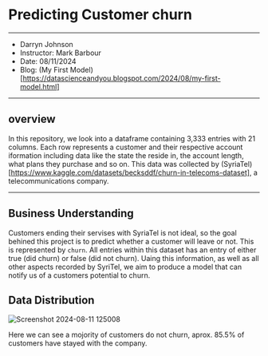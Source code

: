 # Predicting Customer churn

---

- Darryn Johnson
- Instructor: Mark Barbour
- Date: 08/11/2024
- Blog: (My First Model)[https://datascienceandyou.blogspot.com/2024/08/my-first-model.html]

---

## overview 
In this repository, we look into a dataframe containing 3,333 entries with 21 columns. Each row represents a customer and their respective account iformation including data like the state the reside in, the account length, what plans they purchase and so on. This data was collected by (SyriaTel)[https://www.kaggle.com/datasets/becksddf/churn-in-telecoms-dataset], a telecommunications company.

---

## Business Understanding 
Customers ending their servises with SyriaTel is not ideal, so the goal behined this project is to predict whether a customer will leave or not. This is represented by `churn`. All entries within this dataset has an entry of either true (did churn) or false (did not churn). Uaing this information, as well as all other aspects recorded by SyriTel, we aim to produce a model that can notify us of a customers potential to churn.

## Data Distribution 

![Screenshot 2024-08-11 125008](https://github.com/user-attachments/assets/e04dbc43-dccf-416c-bd66-bb3846d931d6)

Here we can see a mojority of customers do not churn, aprox. 85.5% of customers have stayed with the company.

